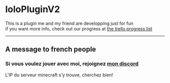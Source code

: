 # loloPluginV2
This is a plugin me and my friend are developping just for fun<br/>
if you want more info, check out our progress at [the trello progress list](https://trello.com/b/WU4QbRXt/lolopluginv2)
<hr/>

## A message to french people
### Si vous voulez jouer avec moi, rejoignez [mon discord](https://discord.gg/3xhuudS)
L'IP du serveur minecraft s'y trouve, cherchez bien!
